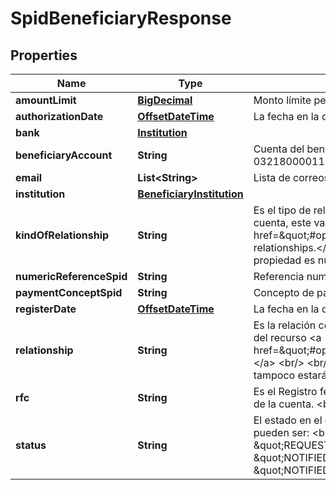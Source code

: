 # SpidBeneficiaryResponse

## Properties
Name | Type | Description | Notes
------------ | ------------- | ------------- | -------------
**amountLimit** | [**BigDecimal**](BigDecimal.md) | Monto límite permitido para la cuenta. Ejemplo: 1000.00 | 
**authorizationDate** | [**OffsetDateTime**](OffsetDateTime.md) | La fecha en la que se registro el beneficiario. |  [optional]
**bank** | [**Institution**](Institution.md) |  |  [optional]
**beneficiaryAccount** | **String** | Cuenta del beneficiario debe ser una cuenta CLABE. Ejemplo: 032180000118359719. | 
**email** | **List&lt;String&gt;** | Lista de correos electrónicos (emails), este dato es opcional. |  [optional]
**institution** | [**BeneficiaryInstitution**](BeneficiaryInstitution.md) |  | 
**kindOfRelationship** | **String** | Es el tipo de relación que se tiene con el propietario de la cuenta. Para registrar una cuenta, este valor se debe obtener del recurso &lt;a href&#x3D;\&quot;#operation/getAvailableRelationshipsMonexUsingGET\&quot;&gt; relationships.&lt;/a&gt; &lt;br /&gt;&lt;br /&gt;&lt;b&gt;Nota:&lt;/b&gt; &lt;em&gt;Si en la respuesta de Monex esta propiedad es nula, tampoco estará presente en esta respuesta.&lt;/em&gt; | 
**numericReferenceSpid** | **String** | Referencia numérica. |  [optional]
**paymentConceptSpid** | **String** | Concepto de pago. |  [optional]
**registerDate** | [**OffsetDateTime**](OffsetDateTime.md) | La fecha en la que se registro el beneficiario. |  [optional]
**relationship** | **String** | Es la relación con el propietario de la cuenta, para registrar este valor se debe obtener del recurso &lt;a href&#x3D;\&quot;#operation/getAvailableRelationshipsMonexUsingGET\&quot;&gt;relationships.&lt;/a&gt; &lt;br/&gt; &lt;br/&gt; &lt;b&gt;Nota:&lt;/b&gt; Si en la respuesta de Monex, sta propiedad es nula, tampoco estará presente en esta respuesta. | 
**rfc** | **String** | Es el Registro federal de contribuyentes (RFC) de la persona o institución propietaria de la cuenta. &lt;br/&gt; &lt;br/&gt;&lt;b&gt;Nota:&lt;/b&gt; Se valida el formato de RFC. |  [optional]
**status** | **String** | El estado en el que se encuentra el registo del beneficiario.&lt;br&gt;&lt;br&gt; Los valores pueden ser: &lt;b&gt;\&quot;RECEIVED\&quot;, \&quot;DELETED\&quot;, \&quot;REQUEST_ERROR_BY_MONEX\&quot;, \&quot;REQUESTED_TO_MONEX\&quot;, \&quot;NOTIFIED_BY_MONEX\&quot;, \&quot;NOTIFIED_BY_SPEIOK\&quot;, \&quot;NOTIFIED_WITH_ERROR_BY_SPEIOK\&quot; y \&quot;PENDING\&quot;&lt;/b&gt; |  [optional]
